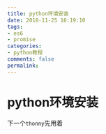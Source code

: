 ```yaml
---
title: python环境安装
date: 2018-11-25 16:19:10
tags:
- es6
- promise
categories:
- python教程
comments: false
permalink:
---
```


# python环境安装

下一个`thonny`先用着